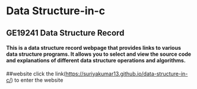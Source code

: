 # Data Structure-in-c

## GE19241 Data Structure Record
#### This is a data structure record webpage that provides links to various data structure programs. It allows you to select and view the source code and explanations of different data structure operations and algorithms.

##website
click the link(https://suriyakumar13.github.io/data-structure-in-c/) to enter the website

